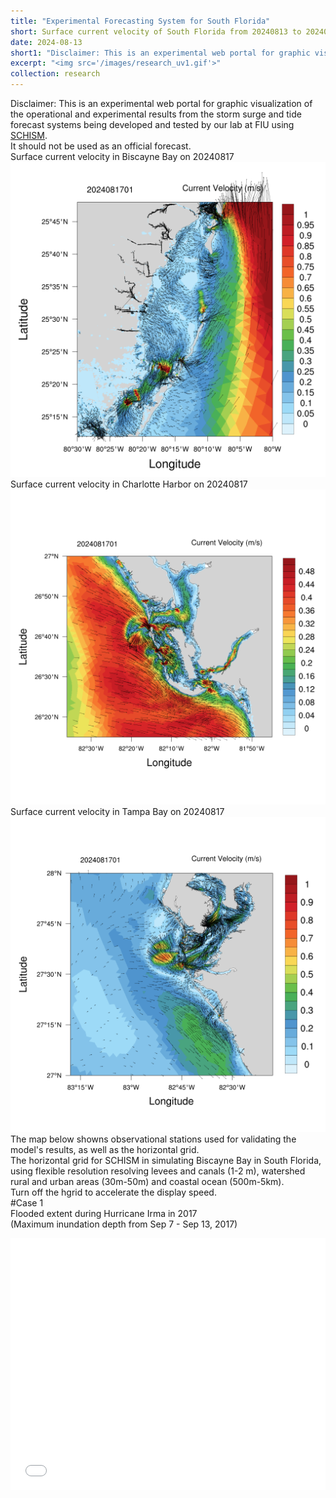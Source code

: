 ```yaml
---
title: "Experimental Forecasting System for South Florida"
short: Surface current velocity of South Florida from 20240813 to 20240817
date: 2024-08-13
short1: "Disclaimer: This is an experimental web portal for graphic visualization of the operational and experimental results from the storm surge and tide forecast systems being developed and tested by our lab at FIU using [SCHISM](https://ccrm.vims.edu/schismweb/). It should not be used as an official forecast."
excerpt: "<img src='/images/research_uv1.gif'>"
collection: research
---
```


Disclaimer:
This is an experimental web portal for graphic visualization of the operational and experimental results from the storm surge and tide forecast systems being developed and tested by our lab at FIU using [SCHISM](https://ccrm.vims.edu/schismweb/).<br/>
It should not be used as an official forecast.<br/>
Surface current velocity in Biscayne Bay on 20240817<br/>
<img src='/images/research_Bbay.png'>
Surface current velocity in Charlotte Harbor on 20240817<br/>
<img src='/images/research_Cbay.png'>
Surface current velocity in Tampa Bay on 20240817<br/>
<img src='/images/research_Tbay.png'>
The map below showns observational stations used for validating the model's results, as well as the horizontal grid. <br/>
The horizontal grid for SCHISM in simulating Biscayne Bay in South Florida, using flexible resolution resolving levees and canals (1-2 m), watershed rural and urban areas (30m-50m) and coastal ocean (500m-5km).<br/>
Turn off the hgrid to accelerate the display speed.<br/>
#Case 1<br/>
Flooded extent during Hurricane Irma in 2017<br/>
(Maximum inundation depth from Sep 7 - Sep 13, 2017)<br/>
<style>.embed-container {position: relative; padding-bottom: 80%; height: 0; max-width: 100%;} .embed-container iframe, .embed-container object, .embed-container iframe{position: absolute; top: 0; left: 0; width: 100%; height: 100%;} small{position: absolute; z-index: 40; bottom: 0; margin-bottom: -15px;}</style><div class="embed-container"><iframe width="500" height="400" frameborder="0" scrolling="no" marginheight="0" marginwidth="0" title="Canal in Miami" src="//fiugis.maps.arcgis.com/apps/Embed/index.html?webmap=6ae2ae2896ab41f880739adb7c369bf7&extent=-81.2065,24.9682,-79.6245,25.8711&zoom=true&previewImage=false&scale=true&legendlayers=true&disable_scroll=false&theme=light"></iframe></div>
